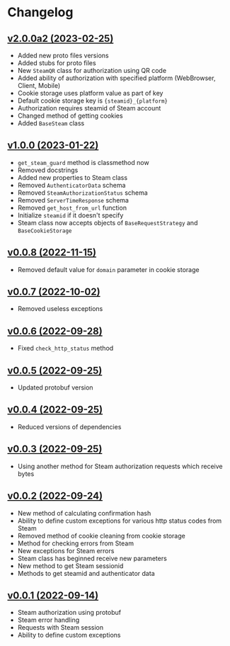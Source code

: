 # Changelog

## [v2.0.0a2 (2023-02-25)](https://github.com/sometastycake/pysteamauth/releases/tag/v2.0.0a2)

- Added new proto files versions
- Added stubs for proto files
- New `SteamQR` class for authorization using QR code
- Added ability of authorization with specified platform (WebBrowser, Client, Mobile)
- Cookie storage uses platform value as part of key
- Default cookie storage key is `{steamid}_{platform}`
- Authorization requires steamid of Steam account
- Changed method of getting cookies
- Added `BaseSteam` class

## [v1.0.0 (2023-01-22)](https://github.com/sometastycake/pysteamauth/releases/tag/v1.0.0)

- `get_steam_guard` method is classmethod now
- Removed docstrings
- Added new properties to Steam class
- Removed `AuthenticatorData` schema
- Removed `SteamAuthorizationStatus` schema
- Removed `ServerTimeResponse` schema
- Removed `get_host_from_url` function
- Initialize `steamid` if it doesn't specify
- Steam class now accepts objects of `BaseRequestStrategy` and `BaseCookieStorage`

## [v0.0.8 (2022-11-15)](https://github.com/sometastycake/pysteamauth/releases/tag/v0.0.8)

- Removed default value for `domain` parameter in cookie storage

## [v0.0.7 (2022-10-02)](https://github.com/sometastycake/pysteamauth/releases/tag/v0.0.7)

- Removed useless exceptions

## [v0.0.6 (2022-09-28)](https://github.com/sometastycake/pysteamauth/releases/tag/v0.0.6)

- Fixed `check_http_status` method

## [v0.0.5 (2022-09-25)](https://github.com/sometastycake/pysteamauth/releases/tag/v0.0.5)

- Updated protobuf version

## [v0.0.4 (2022-09-25)](https://github.com/sometastycake/pysteamauth/releases/tag/v0.0.4)

- Reduced versions of dependencies

## [v0.0.3 (2022-09-25)](https://github.com/sometastycake/pysteamauth/releases/tag/v0.0.3)

- Using another method for Steam authorization requests which receive bytes

## [v0.0.2 (2022-09-24)](https://github.com/sometastycake/pysteamauth/releases/tag/v0.0.2)

- New method of calculating confirmation hash
- Ability to define custom exceptions for various http status codes from Steam
- Removed method of cookie cleaning from cookie storage
- Method for checking errors from Steam
- New exceptions for Steam errors
- Steam class has beginned receive new parameters
- New method to get Steam sessionid
- Methods to get steamid and authenticator data

## [v0.0.1 (2022-09-14)](https://github.com/sometastycake/pysteamauth/releases/tag/v0.0.1)

- Steam authorization using protobuf
- Steam error handling
- Requests with Steam session
- Ability to define custom exceptions
